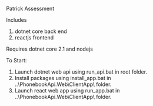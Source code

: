 Patrick Assessment

Includes
1. dotnet core back end
2. reactjs frontend


Requires dotnet core 2.1 and nodejs

To Start:
1. Launch dotnet web api using run_api.bat in root folder.
2. Install packages using install_app.bat in ..\PhonebookApi.Web\ClientApp\ folder.
3. Launch react web app using run_app.bat in ..\PhonebookApi.Web\ClientApp\ folder.
